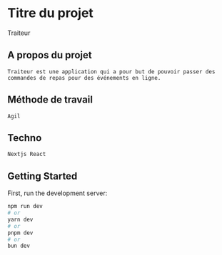 # Titre du projet
  Traiteur

## A propos du projet
    Traiteur est une application qui a pour but de pouvoir passer des commandes de repas pour des événements en ligne.

## Méthode de travail
    Agil

## Techno
    Nextjs React


## Getting Started

First, run the development server:

```bash
npm run dev
# or
yarn dev
# or
pnpm dev
# or
bun dev
```